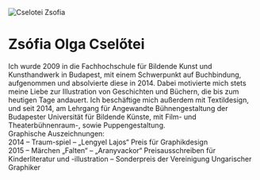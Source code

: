 ![Cselotei Zsofia](images/cszs.jpg)

# Zsófia Olga Cselőtei

Ich wurde 2009 in die Fachhochschule für Bildende Kunst und Kunsthandwerk in Budapest, mit einem Schwerpunkt auf Buchbindung, aufgenommen und absolvierte diese in 2014.
Dabei motivierte mich stets meine Liebe zur Illustration von Geschichten und Büchern, die bis zum heutigen Tage andauert.
Ich beschäftige mich außerdem mit Textildesign, und seit 2014, am Lehrgang für Angewandte Bühnengestaltung der Budapester Universität für Bildende Künste, mit Film- und Theaterbühnenraum-, sowie Puppengestaltung.  
Graphische Auszeichnungen:  
2014 – Traum-spiel – „Lengyel Lajos“ Preis für Graphikdesign  
2015 – Märchen „Falten“ – „Aranyvackor“ Preisausschreiben für Kinderliteratur und -illustration – Sonderpreis der Vereinigung Ungarischer Graphiker  
